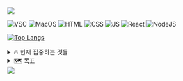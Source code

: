 <img src="https://capsule-render.vercel.app/api?type=waving&color=timeAuto&height=120&section=header&text=KASSID%20WORLD&fontSize=40" />

![VSC](https://img.shields.io/badge/Visual_Studio_Code-0078D4?style=for-the-badge&logo=visual%20studio%20code&logoColor=white)
![MacOS](https://img.shields.io/badge/mac%20os-000000?style=for-the-badge&logo=apple&logoColor=white)
![HTML](https://img.shields.io/badge/HTML5-E34F26?style=for-the-badge&logo=html5&logoColor=white)
![CSS](https://img.shields.io/badge/CSS3-1572B6?style=for-the-badge&logo=css3&logoColor=white)
![JS](https://img.shields.io/badge/JavaScript-F7DF1E?style=for-the-badge&logo=JavaScript&logoColor=white)
![React](https://img.shields.io/badge/React-20232A?style=for-the-badge&logo=react&logoColor=61DAFB)
![NodeJS](https://img.shields.io/badge/Node.js-43853D?style=for-the-badge&logo=node.js&logoColor=white)


[![Top Langs](https://github-readme-stats.vercel.app/api/top-langs/?username=Bluishhot-Star)](https://github.com/anuraghazra/github-readme-stats)

<details>
<summary>
  🔥 현재 집중하는 것들
</summary>
  현재 웹 분야를 공부하는 것에 집중하고 있습니다. 그에 따라 JS를 활용한 다양한 프로젝트를 경험해보는 중입니다.
  <a href="https://bluishhot-star.tistory.com/">공부저장소</a>
</details>
<details>
<summary>
  🗺️ 목표
</summary>
  저의 개발자로서의 목표는 가장 접근하기 쉬운 기술인 웹 기술을 활용해서 보다 더 많은 사람들에게 도움을 줄 수 있는 서비스를 만드는 것입니다. 단순히 공급자의 입장에서 제공하는 것이 아닌 사용자의 입장에서 생각한 진정한 서비스를 구현해보고 싶습니다.
</details>

<img src="https://capsule-render.vercel.app/api?type=waving&color=timeAuto&height=120&section=footer" />
<!--
**Bluishhot-Star/Bluishhot-Star** is a ✨ _special_ ✨ repository because its `README.md` (this file) appears on your GitHub profile.

Here are some ideas to get you started:

- 🔭 I’m currently working on ...
- 🌱 I’m currently learning ...
- 👯 I’m looking to collaborate on ...
- 🤔 I’m looking for help with ...
- 💬 Ask me about ...
- 📫 How to reach me: ...
- 😄 Pronouns: ...
- ⚡ Fun fact: ...
-->

